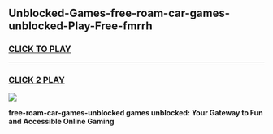 
## Unblocked-Games-free-roam-car-games-unblocked-Play-Free-fmrrh
<h3>
<a href="https://premium76.site?title=free-roam-car-games-unblocked&ref=15A">CLICK TO PLAY</a></h3>
<hr>

<h3>
<a href="https://premium76.site?title=free-roam-car-games-unblocked&ref=15A">CLICK 2 PLAY</a>
  
</h3>

<a href="https://premium76.site?title=free-roam-car-games-unblocked&ref=15A"><img src="https://clearcache.store/games.png"></a>


**free-roam-car-games-unblocked games unblocked: Your Gateway to Fun and Accessible Online Gaming**

